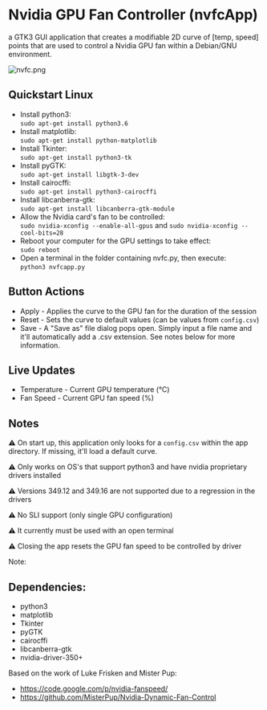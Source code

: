 # Nvidia GPU Fan Controller (nvfcApp)
a GTK3 GUI application that creates a modifiable 2D curve of [temp, speed] points that are used to control a Nvidia GPU fan within a Debian/GNU environment.

![nvfc.png](https://code.mattcarlotta.io/root/nvda-fcontrl/raw/master/nvfc.png)

## Quickstart Linux

* Install python3:  
  `sudo apt-get install python3.6`
* Install matplotlib:  
  `sudo apt-get install python-matplotlib`
* Install Tkinter:  
  `sudo apt-get install python3-tk`
* Install pyGTK:  
  `sudo apt-get install libgtk-3-dev`
* Install cairocffi:  
  `sudo apt-get install python3-cairocffi`  
* Install libcanberra-gtk:  
  `sudo apt-get install libcanberra-gtk-module`
* Allow the Nvidia card's fan to be controlled:  
  `sudo nvidia-xconfig --enable-all-gpus` and `sudo nvidia-xconfig --cool-bits=28`
* Reboot your computer for the GPU settings to take effect:  
  `sudo reboot`
* Open a terminal in the folder containing nvfc.py, then execute:  
  `python3 nvfcapp.py`

## Button Actions

* Apply - Applies the curve to the GPU fan for the duration of the session
* Reset - Sets the curve to default values (can be values from `config.csv`)
* Save -  A "Save as" file dialog pops open. Simply input a file name and it'll automatically add a .csv extension. See notes below for more information. 

## Live Updates

* Temperature - Current GPU temperature (°C)
* Fan Speed - Current GPU fan speed (%)

## Notes
⚠️ On start up, this application only looks for a `config.csv` within the app directory. If missing, it'll load a default curve. 

⚠️ Only works on OS's that support python3 and have nvidia proprietary drivers installed

⚠️ Versions 349.12 and 349.16 are not supported due to a regression in the drivers

⚠️ No SLI support (only single GPU configuration)

⚠️ It currently must be used with an open terminal

⚠️ Closing the app resets the GPU fan speed to be controlled by driver


Note: 
## Dependencies:

* python3
* matplotlib
* Tkinter
* pyGTK
* cairocffi
* libcanberra-gtk
* nvidia-driver-350+

Based on the work of Luke Frisken and Mister Pup:  
* https://code.google.com/p/nvidia-fanspeed/
* https://github.com/MisterPup/Nvidia-Dynamic-Fan-Control
